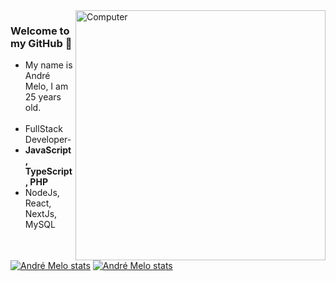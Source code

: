 <img src="https://raw.githubusercontent.com/MicaelliMedeiros/micaellimedeiros/master/image/computer-illustration.png" min-width="400px" max-width="400px" width="400px" align="right" alt="Computer">

### Welcome to my GitHub 🎇
- My name is André Melo, I am 25 years old.</br></br>
- FullStack Developer-
- **JavaScript, TypeScript, PHP**
- NodeJs, React, NextJs, MySQL

[![André Melo stats](https://github-readme-stats.vercel.app/api?username=andrelsmelo&theme=tokyonight)](https://github.com/andrelsmelo)
[![André Melo stats](https://github-readme-stats.vercel.app/api/top-langs/?username=andrelsmelo&hide=html&layout=compact&theme=tokyonight)](https://github.com/andrelsmelo)


